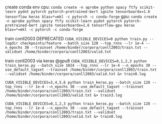 create conda env
cpu: `conda create -n aprobe python spacy ftfy scikit-learn pydot pytorch pytorch-pretrained-bert ignite tensorboardx=1.6 tensorflow keras blas=*=mkl -c pytorch -c conda-forge`
gpu: `conda create -n aprobe python spacy ftfy scikit-learn pydot pytorch pytorch-pretrained-bert ignite tensorboardx=1.6 tensorflow-gpu keras blas=*=mkl -c pytorch -c conda-forge`

train conll2003 DEPRECATED
`CUDA_VISIBLE_DEVICES=0 python train.py --logdir checkpoints/feature --batch_size 128 --top_rnns --lr 1e-4 --n_epochs 30 --trainset /home/binder/corpora/conll2003/train.txt --validset /home/binder/corpora/conll2003/valid.txt`


train conll2003 via keras @gpu8
`CUDA_VISIBLE_DEVICES=0,1,2,3 python train_keras.py --batch_size 1024 --top_rnns --lr 1e-4 --n_epochs 30 --use_default_tagset --trainset /home/binder/corpora/conll2003/train.txt --validset /home/binder/corpora/conll2003/valid.txt &> train0.log`


`CUDA_VISIBLE_DEVICES=3,4,5,6 python train_keras.py --batch_size 128 --top_rnns --lr 1e-4 --n_epochs 30 --use_default_tagset --trainset /home/binder/corpora/conll2003/train.txt --validset /home/binder/corpora/conll2003/valid.txt &> train3.log`

`CUDA_VISIBLE_DEVICES=0,1,2,3 python train_keras.py --batch_size 128 --top_rnns --lr 1e-4 --n_epochs 30 --use_default_tagset --trainset /home/binder/corpora/conll2003/train.txt --validset /home/binder/corpora/conll2003/valid.txt &> train0.log`
